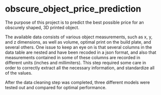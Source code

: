 # obscure_object_price_prediction
The purpose of this project is to predict the best possible price for an obscurely shaped, 3D printed object.

The available data consists of various object measurements, such as x, y, and z dimensions, as well as volume, optimal print on the build plate, and several others.  One issue to keep an eye on is that several columns in the data table are nested and have been recoded in a json format, and also that measurements contained in some of these columns are recorded in different units (inches and millimiters). This step required some care in order to correctly extract all the necessary information, and standardize all of the values. 

After the data cleaning step was completed, three different models were tested out and compared for optimal performance. 
